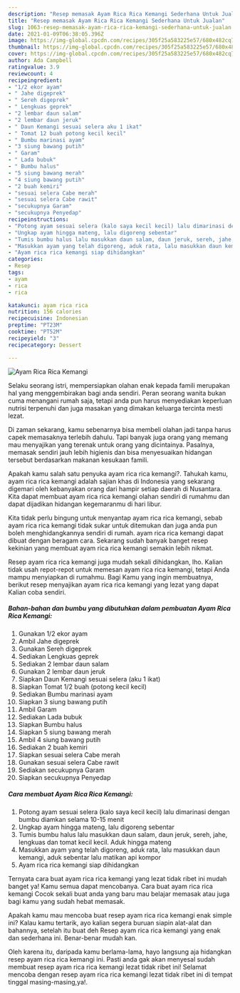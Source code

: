 ```yaml
---
description: "Resep memasak Ayam Rica Rica Kemangi Sederhana Untuk Jualan"
title: "Resep memasak Ayam Rica Rica Kemangi Sederhana Untuk Jualan"
slug: 1063-resep-memasak-ayam-rica-rica-kemangi-sederhana-untuk-jualan
date: 2021-01-09T06:38:05.396Z
image: https://img-global.cpcdn.com/recipes/305f25a583225e57/680x482cq70/ayam-rica-rica-kemangi-foto-resep-utama.jpg
thumbnail: https://img-global.cpcdn.com/recipes/305f25a583225e57/680x482cq70/ayam-rica-rica-kemangi-foto-resep-utama.jpg
cover: https://img-global.cpcdn.com/recipes/305f25a583225e57/680x482cq70/ayam-rica-rica-kemangi-foto-resep-utama.jpg
author: Ada Campbell
ratingvalue: 3.9
reviewcount: 4
recipeingredient:
- "1/2 ekor ayam"
- " Jahe digeprek"
- " Sereh digeprek"
- " Lengkuas geprek"
- "2 lembar daun salam"
- "2 lembar daun jeruk"
- " Daun Kemangi sesuai selera aku 1 ikat"
- " Tomat 12 buah potong kecil kecil"
- " Bumbu marinasi ayam"
- "3 siung bawang putih"
- " Garam"
- " Lada bubuk"
- " Bumbu halus"
- "5 siung bawang merah"
- "4 siung bawang putih"
- "2 buah kemiri"
- "sesuai selera Cabe merah"
- "sesuai selera Cabe rawit"
- "secukupnya Garam"
- "secukupnya Penyedap"
recipeinstructions:
- "Potong ayam sesuai selera (kalo saya kecil kecil) lalu dimarinasi dengan bumbu diamkan selama 10-15 menit"
- "Ungkap ayam hingga mateng, lalu digoreng sebentar"
- "Tumis bumbu halus lalu masukkan daun salam, daun jeruk, sereh, jahe, lengkuas dan tomat kecil kecil. Aduk hingga mateng"
- "Masukkan ayam yang telah digoreng, aduk rata, lalu masukkan daun kemangi, aduk sebentar lalu matikan api kompor"
- "Ayam rica rica kemangi siap dihidangkan"
categories:
- Resep
tags:
- ayam
- rica
- rica

katakunci: ayam rica rica 
nutrition: 156 calories
recipecuisine: Indonesian
preptime: "PT23M"
cooktime: "PT52M"
recipeyield: "3"
recipecategory: Dessert

---
```



![Ayam Rica Rica Kemangi](https://img-global.cpcdn.com/recipes/305f25a583225e57/680x482cq70/ayam-rica-rica-kemangi-foto-resep-utama.jpg)

Selaku seorang istri, mempersiapkan olahan enak kepada famili merupakan hal yang menggembirakan bagi anda sendiri. Peran seorang  wanita bukan cuma menangani rumah saja, tetapi anda pun harus menyediakan keperluan nutrisi terpenuhi dan juga masakan yang dimakan keluarga tercinta mesti lezat.

Di zaman  sekarang, kamu sebenarnya bisa membeli olahan jadi tanpa harus capek memasaknya terlebih dahulu. Tapi banyak juga orang yang memang mau menyajikan yang terenak untuk orang yang dicintainya. Pasalnya, memasak sendiri jauh lebih higienis dan bisa menyesuaikan hidangan tersebut berdasarkan makanan kesukaan famili. 



Apakah kamu salah satu penyuka ayam rica rica kemangi?. Tahukah kamu, ayam rica rica kemangi adalah sajian khas di Indonesia yang sekarang digemari oleh kebanyakan orang dari hampir setiap daerah di Nusantara. Kita dapat membuat ayam rica rica kemangi olahan sendiri di rumahmu dan dapat dijadikan hidangan kegemaranmu di hari libur.

Kita tidak perlu bingung untuk menyantap ayam rica rica kemangi, sebab ayam rica rica kemangi tidak sukar untuk ditemukan dan juga anda pun boleh menghidangkannya sendiri di rumah. ayam rica rica kemangi dapat dibuat dengan beragam cara. Sekarang sudah banyak banget resep kekinian yang membuat ayam rica rica kemangi semakin lebih nikmat.

Resep ayam rica rica kemangi juga mudah sekali dihidangkan, lho. Kalian tidak usah repot-repot untuk memesan ayam rica rica kemangi, tetapi Anda mampu menyiapkan di rumahmu. Bagi Kamu yang ingin membuatnya, berikut resep menyajikan ayam rica rica kemangi yang lezat yang dapat Kalian coba sendiri.

<!--inarticleads1-->

##### Bahan-bahan dan bumbu yang dibutuhkan dalam pembuatan Ayam Rica Rica Kemangi:

1. Gunakan 1/2 ekor ayam
1. Ambil  Jahe digeprek
1. Gunakan  Sereh digeprek
1. Sediakan  Lengkuas geprek
1. Sediakan 2 lembar daun salam
1. Gunakan 2 lembar daun jeruk
1. Siapkan  Daun Kemangi sesuai selera (aku 1 ikat)
1. Siapkan  Tomat 1/2 buah (potong kecil kecil)
1. Sediakan  Bumbu marinasi ayam
1. Siapkan 3 siung bawang putih
1. Ambil  Garam
1. Sediakan  Lada bubuk
1. Siapkan  Bumbu halus
1. Siapkan 5 siung bawang merah
1. Ambil 4 siung bawang putih
1. Sediakan 2 buah kemiri
1. Siapkan sesuai selera Cabe merah
1. Gunakan sesuai selera Cabe rawit
1. Sediakan secukupnya Garam
1. Siapkan secukupnya Penyedap




<!--inarticleads2-->

##### Cara membuat Ayam Rica Rica Kemangi:

1. Potong ayam sesuai selera (kalo saya kecil kecil) lalu dimarinasi dengan bumbu diamkan selama 10-15 menit
1. Ungkap ayam hingga mateng, lalu digoreng sebentar
1. Tumis bumbu halus lalu masukkan daun salam, daun jeruk, sereh, jahe, lengkuas dan tomat kecil kecil. Aduk hingga mateng
1. Masukkan ayam yang telah digoreng, aduk rata, lalu masukkan daun kemangi, aduk sebentar lalu matikan api kompor
1. Ayam rica rica kemangi siap dihidangkan




Ternyata cara buat ayam rica rica kemangi yang lezat tidak ribet ini mudah banget ya! Kamu semua dapat mencobanya. Cara buat ayam rica rica kemangi Cocok sekali buat anda yang baru mau belajar memasak atau juga bagi kamu yang sudah hebat memasak.

Apakah kamu mau mencoba buat resep ayam rica rica kemangi enak simple ini? Kalau kamu tertarik, ayo kalian segera buruan siapin alat-alat dan bahannya, setelah itu buat deh Resep ayam rica rica kemangi yang enak dan sederhana ini. Benar-benar mudah kan. 

Oleh karena itu, daripada kamu berlama-lama, hayo langsung aja hidangkan resep ayam rica rica kemangi ini. Pasti anda gak akan menyesal sudah membuat resep ayam rica rica kemangi lezat tidak ribet ini! Selamat mencoba dengan resep ayam rica rica kemangi lezat tidak ribet ini di tempat tinggal masing-masing,ya!.

